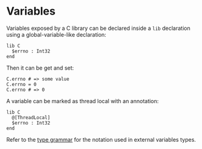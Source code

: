 # Variables

Variables exposed by a C library can be declared inside a `lib` declaration using a global-variable-like declaration:

```crystal
lib C
  $errno : Int32
end
```

Then it can be get and set:

```crystal
C.errno # => some value
C.errno = 0
C.errno # => 0
```

A variable can be marked as thread local with an annotation:

```crystal
lib C
  @[ThreadLocal]
  $errno : Int32
end
```

Refer to the [type grammar](../type_grammar.md) for the notation used in external variables types.
